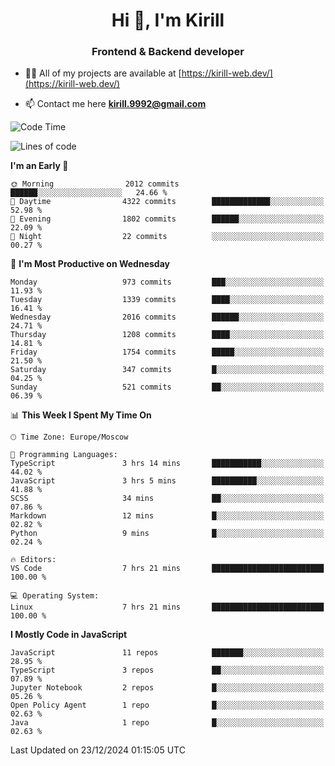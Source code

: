 <h1 align="center">Hi 👋, I'm Kirill</h1>
<h3 align="center">Frontend & Backend developer</h3>

- 👨‍💻 All of my projects are available at [https://kirill-web.dev/](https://kirill-web.dev/)

- 📫 Contact me here **kirill.9992@gmail.com**











<!--START_SECTION:waka-->
![Code Time](http://img.shields.io/badge/Code%20Time-2%2C074%20hrs%2026%20mins-blue)

![Lines of code](https://img.shields.io/badge/From%20Hello%20World%20I%27ve%20Written-5.2%20million%20lines%20of%20code-blue)

**I'm an Early 🐤** 

```text
🌞 Morning                2012 commits        ██████░░░░░░░░░░░░░░░░░░░   24.66 % 
🌆 Daytime                4322 commits        █████████████░░░░░░░░░░░░   52.98 % 
🌃 Evening                1802 commits        ██████░░░░░░░░░░░░░░░░░░░   22.09 % 
🌙 Night                  22 commits          ░░░░░░░░░░░░░░░░░░░░░░░░░   00.27 % 
```
📅 **I'm Most Productive on Wednesday** 

```text
Monday                   973 commits         ███░░░░░░░░░░░░░░░░░░░░░░   11.93 % 
Tuesday                  1339 commits        ████░░░░░░░░░░░░░░░░░░░░░   16.41 % 
Wednesday                2016 commits        ██████░░░░░░░░░░░░░░░░░░░   24.71 % 
Thursday                 1208 commits        ████░░░░░░░░░░░░░░░░░░░░░   14.81 % 
Friday                   1754 commits        █████░░░░░░░░░░░░░░░░░░░░   21.50 % 
Saturday                 347 commits         █░░░░░░░░░░░░░░░░░░░░░░░░   04.25 % 
Sunday                   521 commits         ██░░░░░░░░░░░░░░░░░░░░░░░   06.39 % 
```


📊 **This Week I Spent My Time On** 

```text
🕑︎ Time Zone: Europe/Moscow

💬 Programming Languages: 
TypeScript               3 hrs 14 mins       ███████████░░░░░░░░░░░░░░   44.02 % 
JavaScript               3 hrs 5 mins        ██████████░░░░░░░░░░░░░░░   41.88 % 
SCSS                     34 mins             ██░░░░░░░░░░░░░░░░░░░░░░░   07.86 % 
Markdown                 12 mins             █░░░░░░░░░░░░░░░░░░░░░░░░   02.82 % 
Python                   9 mins              █░░░░░░░░░░░░░░░░░░░░░░░░   02.24 % 

🔥 Editors: 
VS Code                  7 hrs 21 mins       █████████████████████████   100.00 % 

💻 Operating System: 
Linux                    7 hrs 21 mins       █████████████████████████   100.00 % 
```

**I Mostly Code in JavaScript** 

```text
JavaScript               11 repos            ███████░░░░░░░░░░░░░░░░░░   28.95 % 
TypeScript               3 repos             ██░░░░░░░░░░░░░░░░░░░░░░░   07.89 % 
Jupyter Notebook         2 repos             █░░░░░░░░░░░░░░░░░░░░░░░░   05.26 % 
Open Policy Agent        1 repo              █░░░░░░░░░░░░░░░░░░░░░░░░   02.63 % 
Java                     1 repo              █░░░░░░░░░░░░░░░░░░░░░░░░   02.63 % 
```




 Last Updated on 23/12/2024 01:15:05 UTC
<!--END_SECTION:waka-->
